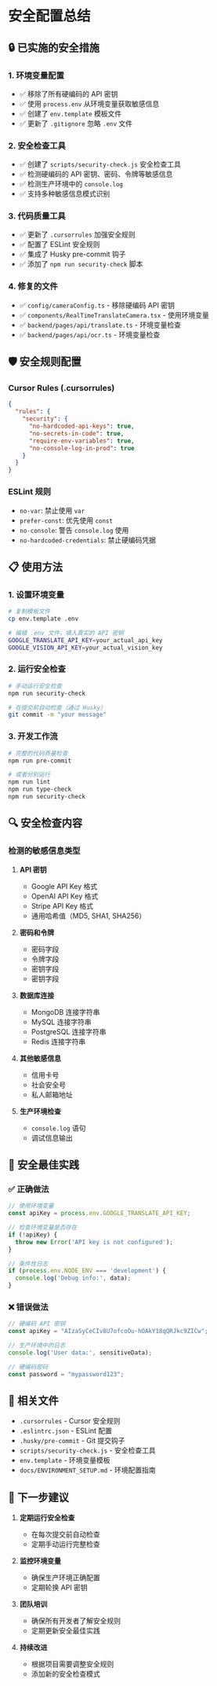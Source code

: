 # 安全配置总结

## 🔒 已实施的安全措施

### 1. 环境变量配置
- ✅ 移除了所有硬编码的 API 密钥
- ✅ 使用 `process.env` 从环境变量获取敏感信息
- ✅ 创建了 `env.template` 模板文件
- ✅ 更新了 `.gitignore` 忽略 `.env` 文件

### 2. 安全检查工具
- ✅ 创建了 `scripts/security-check.js` 安全检查工具
- ✅ 检测硬编码的 API 密钥、密码、令牌等敏感信息
- ✅ 检测生产环境中的 `console.log`
- ✅ 支持多种敏感信息模式识别

### 3. 代码质量工具
- ✅ 更新了 `.cursorrules` 加强安全规则
- ✅ 配置了 ESLint 安全规则
- ✅ 集成了 Husky pre-commit 钩子
- ✅ 添加了 `npm run security-check` 脚本

### 4. 修复的文件
- ✅ `config/cameraConfig.ts` - 移除硬编码 API 密钥
- ✅ `components/RealTimeTranslateCamera.tsx` - 使用环境变量
- ✅ `backend/pages/api/translate.ts` - 环境变量检查
- ✅ `backend/pages/api/ocr.ts` - 环境变量检查

## 🛡️ 安全规则配置

### Cursor Rules (.cursorrules)
```json
{
  "rules": {
    "security": {
      "no-hardcoded-api-keys": true,
      "no-secrets-in-code": true,
      "require-env-variables": true,
      "no-console-log-in-prod": true
    }
  }
}
```

### ESLint 规则
- `no-var`: 禁止使用 `var`
- `prefer-const`: 优先使用 `const`
- `no-console`: 警告 `console.log` 使用
- `no-hardcoded-credentials`: 禁止硬编码凭据

## 📋 使用方法

### 1. 设置环境变量
```bash
# 复制模板文件
cp env.template .env

# 编辑 .env 文件，填入真实的 API 密钥
GOOGLE_TRANSLATE_API_KEY=your_actual_api_key
GOOGLE_VISION_API_KEY=your_actual_vision_key
```

### 2. 运行安全检查
```bash
# 手动运行安全检查
npm run security-check

# 在提交前自动检查（通过 Husky）
git commit -m "your message"
```

### 3. 开发工作流
```bash
# 完整的代码质量检查
npm run pre-commit

# 或者分别运行
npm run lint
npm run type-check
npm run security-check
```

## 🔍 安全检查内容

### 检测的敏感信息类型
1. **API 密钥**
   - Google API Key 格式
   - OpenAI API Key 格式
   - Stripe API Key 格式
   - 通用哈希值（MD5, SHA1, SHA256）

2. **密码和令牌**
   - 密码字段
   - 令牌字段
   - 密钥字段
   - 密钥字段

3. **数据库连接**
   - MongoDB 连接字符串
   - MySQL 连接字符串
   - PostgreSQL 连接字符串
   - Redis 连接字符串

4. **其他敏感信息**
   - 信用卡号
   - 社会安全号
   - 私人邮箱地址

5. **生产环境检查**
   - `console.log` 语句
   - 调试信息输出

## 🚨 安全最佳实践

### ✅ 正确做法
```typescript
// 使用环境变量
const apiKey = process.env.GOOGLE_TRANSLATE_API_KEY;

// 检查环境变量是否存在
if (!apiKey) {
  throw new Error('API key is not configured');
}

// 条件性日志
if (process.env.NODE_ENV === 'development') {
  console.log('Debug info:', data);
}
```

### ❌ 错误做法
```typescript
// 硬编码 API 密钥
const apiKey = "AIzaSyCeCIv8U7ofcoOu-hOAkY18qQRJkc9ZICw";

// 生产环境中的日志
console.log('User data:', sensitiveData);

// 硬编码密码
const password = "mypassword123";
```

## 📁 相关文件

- `.cursorrules` - Cursor 安全规则
- `.eslintrc.json` - ESLint 配置
- `.husky/pre-commit` - Git 提交钩子
- `scripts/security-check.js` - 安全检查工具
- `env.template` - 环境变量模板
- `docs/ENVIRONMENT_SETUP.md` - 环境配置指南

## 🎯 下一步建议

1. **定期运行安全检查**
   - 在每次提交前自动检查
   - 定期手动运行完整检查

2. **监控环境变量**
   - 确保生产环境正确配置
   - 定期轮换 API 密钥

3. **团队培训**
   - 确保所有开发者了解安全规则
   - 定期更新安全最佳实践

4. **持续改进**
   - 根据项目需要调整安全规则
   - 添加新的安全检查模式
